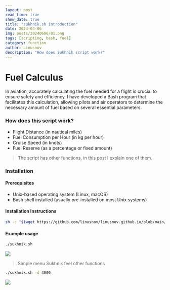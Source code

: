 ```yaml
---
layout: post
read_time: true
show_date: true
title: "sukhnik.sh introduction"
date: 2024-04-06
img: posts/20240606/01.png
tags: [scripting, bash, fuel]
category: function
author: Linusnov
description: "How does Sukhnik script work?"
---
```


# Fuel Calculus

In aviation, accurately calculating the fuel needed for a flight is crucial to ensure safety and efficiency. I have developed a Bash program that facilitates this calculation, allowing pilots and air operators to determine the necessary amount of fuel based on several essential parameters.

### How does this script work?

- Flight Distance (in nautical miles)
- Fuel Consumption per Hour (in kg per hour)
- Cruise Speed (in knots)
- Fuel Reserve (as a percentage or fixed amount)

> The script has other functions, in this post I explain one of them.

### Installation

#### Prerequisites
- Unix-based operating system (Linux, macOS)
- Bash shell installed (usually pre-installed on most Unix systems)

#### Installation Instructions
```sh
sh -c "$(wget https://github.com/linusnov/linusnov.github.io/blob/main/script/sukhnik.sh)"
```
#### Example usage
```sh 
./sukhnik.sh 
```
![](https://i.postimg.cc/jdb4PTPC/image.png)
> Simple menu Sukhnik feel other functions

```sh 
./sukhnik.sh -d 4000
```
![](https://i.postimg.cc/hPvPCz9Y/image.png)
